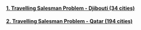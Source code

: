 #### [1. Travelling Salesman Problem - Djibouti (34 cities)](https://github.com/Jasmy118/Metaheuristic-Optimization/tree/master/Discrete%20Optimization%20Problems/Travelling%20SalesMan%20Problem%20-%20Djibouti)
#### [2. Travelling Salesman Problem - Qatar (194 cities)](https://github.com/Jasmy118/Metaheuristic-Optimization/tree/master/Discrete%20Optimization%20Problems/Travelling%20SalesMan%20Problem%20-%20Qatar)
